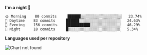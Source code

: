 <!--START_SECTION:waka-->
**I'm a night 🦉** 

```text
🌞 Morning    80 commits     ██████░░░░░░░░░░░░░░░░░░░   23.74% 
🌆 Daytime    83 commits     ██████░░░░░░░░░░░░░░░░░░░   24.63% 
🌃 Evening    156 commits    ███████████░░░░░░░░░░░░░░   46.29% 
🌙 Night      18 commits     █░░░░░░░░░░░░░░░░░░░░░░░░   5.34%

```


**Languages used per repository**

![Chart not found](https://github.com/prabhatdev/prabhatdev/blob/master/charts/repo.png) 


<!--END_SECTION:waka-->
